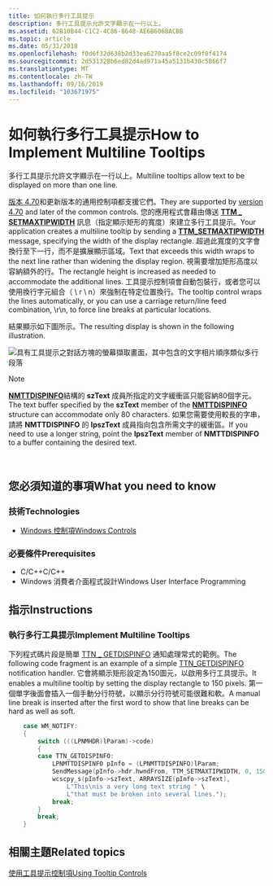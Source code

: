 ```yaml
---
title: 如何執行多行工具提示
description: 多行工具提示允許文字顯示在一行以上。
ms.assetid: 62B10B44-C1C2-4C86-8648-AE6B606BACBB
ms.topic: article
ms.date: 05/31/2018
ms.openlocfilehash: f0d6f32d638b2d33ea6270aa5f8ce2c09f0f4174
ms.sourcegitcommit: 2d531328b6ed82d4ad971a45a5131b430c5866f7
ms.translationtype: MT
ms.contentlocale: zh-TW
ms.lasthandoff: 09/16/2019
ms.locfileid: "103671975"
---
```

# <a name="how-to-implement-multiline-tooltips"></a><span data-ttu-id="c59a9-103">如何執行多行工具提示</span><span class="sxs-lookup"><span data-stu-id="c59a9-103">How to Implement Multiline Tooltips</span></span>

<span data-ttu-id="c59a9-104">多行工具提示允許文字顯示在一行以上。</span><span class="sxs-lookup"><span data-stu-id="c59a9-104">Multiline tooltips allow text to be displayed on more than one line.</span></span>

<span data-ttu-id="c59a9-105">[版本 4.70](common-control-versions.md)和更新版本的通用控制項都支援它們。</span><span class="sxs-lookup"><span data-stu-id="c59a9-105">They are supported by [version 4.70](common-control-versions.md) and later of the common controls.</span></span> <span data-ttu-id="c59a9-106">您的應用程式會藉由傳送 [**TTM \_ SETMAXTIPWIDTH**](ttm-setmaxtipwidth.md) 訊息（指定顯示矩形的寬度）來建立多行工具提示。</span><span class="sxs-lookup"><span data-stu-id="c59a9-106">Your application creates a multiline tooltip by sending a [**TTM\_SETMAXTIPWIDTH**](ttm-setmaxtipwidth.md) message, specifying the width of the display rectangle.</span></span> <span data-ttu-id="c59a9-107">超過此寬度的文字會換行至下一行，而不是擴展顯示區域。</span><span class="sxs-lookup"><span data-stu-id="c59a9-107">Text that exceeds this width wraps to the next line rather than widening the display region.</span></span> <span data-ttu-id="c59a9-108">視需要增加矩形高度以容納額外的行。</span><span class="sxs-lookup"><span data-stu-id="c59a9-108">The rectangle height is increased as needed to accommodate the additional lines.</span></span> <span data-ttu-id="c59a9-109">工具提示控制項會自動包裝行，或者您可以使用換行字元組合（ \\ r \\ n）來強制在特定位置換行。</span><span class="sxs-lookup"><span data-stu-id="c59a9-109">The tooltip control wraps the lines automatically, or you can use a carriage return/line feed combination, \\r\\n, to force line breaks at particular locations.</span></span>

<span data-ttu-id="c59a9-110">結果顯示如下圖所示。</span><span class="sxs-lookup"><span data-stu-id="c59a9-110">The resulting display is shown in the following illustration.</span></span>

![具有工具提示之對話方塊的螢幕擷取畫面，其中包含的文字相片順序類似多行段落](images/tt-multiline.png)

> [!Note]  
> <span data-ttu-id="c59a9-112">[**NMTTDISPINFO**](/windows/win32/api/commctrl/ns-commctrl-nmttdispinfoa)結構的 **szText** 成員所指定的文字緩衝區只能容納80個字元。</span><span class="sxs-lookup"><span data-stu-id="c59a9-112">The text buffer specified by the **szText** member of the [**NMTTDISPINFO**](/windows/win32/api/commctrl/ns-commctrl-nmttdispinfoa) structure can accommodate only 80 characters.</span></span> <span data-ttu-id="c59a9-113">如果您需要使用較長的字串，請將 **NMTTDISPINFO** 的 **lpszText** 成員指向包含所需文字的緩衝區。</span><span class="sxs-lookup"><span data-stu-id="c59a9-113">If you need to use a longer string, point the **lpszText** member of **NMTTDISPINFO** to a buffer containing the desired text.</span></span>

 

## <a name="what-you-need-to-know"></a><span data-ttu-id="c59a9-114">您必須知道的事項</span><span class="sxs-lookup"><span data-stu-id="c59a9-114">What you need to know</span></span>

### <a name="technologies"></a><span data-ttu-id="c59a9-115">技術</span><span class="sxs-lookup"><span data-stu-id="c59a9-115">Technologies</span></span>

-   [<span data-ttu-id="c59a9-116">Windows 控制項</span><span class="sxs-lookup"><span data-stu-id="c59a9-116">Windows Controls</span></span>](window-controls.md)

### <a name="prerequisites"></a><span data-ttu-id="c59a9-117">必要條件</span><span class="sxs-lookup"><span data-stu-id="c59a9-117">Prerequisites</span></span>

-   <span data-ttu-id="c59a9-118">C/C++</span><span class="sxs-lookup"><span data-stu-id="c59a9-118">C/C++</span></span>
-   <span data-ttu-id="c59a9-119">Windows 消費者介面程式設計</span><span class="sxs-lookup"><span data-stu-id="c59a9-119">Windows User Interface Programming</span></span>

## <a name="instructions"></a><span data-ttu-id="c59a9-120">指示</span><span class="sxs-lookup"><span data-stu-id="c59a9-120">Instructions</span></span>

### <a name="implement-multiline-tooltips"></a><span data-ttu-id="c59a9-121">執行多行工具提示</span><span class="sxs-lookup"><span data-stu-id="c59a9-121">Implement Multiline Tooltips</span></span>

<span data-ttu-id="c59a9-122">下列程式碼片段是簡單 [TTN \_ GETDISPINFO](ttn-getdispinfo.md) 通知處理常式的範例。</span><span class="sxs-lookup"><span data-stu-id="c59a9-122">The following code fragment is an example of a simple [TTN\_GETDISPINFO](ttn-getdispinfo.md) notification handler.</span></span> <span data-ttu-id="c59a9-123">它會將顯示矩形設定為150圖元，以啟用多行工具提示。</span><span class="sxs-lookup"><span data-stu-id="c59a9-123">It enables a multiline tooltip by setting the display rectangle to 150 pixels.</span></span> <span data-ttu-id="c59a9-124">第一個單字後面會插入一個手動分行符號，以顯示分行符號可能很難和軟。</span><span class="sxs-lookup"><span data-stu-id="c59a9-124">A manual line break is inserted after the first word to show that line breaks can be hard as well as soft.</span></span>


```C++
    case WM_NOTIFY:
    {
        switch (((LPNMHDR)lParam)->code)
        {
        case TTN_GETDISPINFO:
            LPNMTTDISPINFO pInfo = (LPNMTTDISPINFO)lParam;
            SendMessage(pInfo->hdr.hwndFrom, TTM_SETMAXTIPWIDTH, 0, 150);
            wcscpy_s(pInfo->szText, ARRAYSIZE(pInfo->szText), 
                L"This\nis a very long text string " \
                L"that must be broken into several lines.");
            break;
        }
        break;
    }
```



## <a name="related-topics"></a><span data-ttu-id="c59a9-125">相關主題</span><span class="sxs-lookup"><span data-stu-id="c59a9-125">Related topics</span></span>

<dl> <dt>

[<span data-ttu-id="c59a9-126">使用工具提示控制項</span><span class="sxs-lookup"><span data-stu-id="c59a9-126">Using Tooltip Controls</span></span>](using-tooltip-contro.md)
</dt> </dl>

 

 




